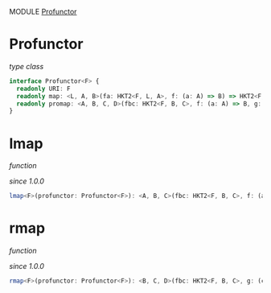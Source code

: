 MODULE [Profunctor](https://github.com/gcanti/fp-ts/blob/master/src/Profunctor.ts)

# Profunctor

_type class_

```ts
interface Profunctor<F> {
  readonly URI: F
  readonly map: <L, A, B>(fa: HKT2<F, L, A>, f: (a: A) => B) => HKT2<F, L, B>
  readonly promap: <A, B, C, D>(fbc: HKT2<F, B, C>, f: (a: A) => B, g: (c: C) => D) => HKT2<F, A, D>
}
```

# lmap

_function_

_since 1.0.0_

```ts
lmap<F>(profunctor: Profunctor<F>): <A, B, C>(fbc: HKT2<F, B, C>, f: (a: A) => B) => HKT2<F, A, C>
```

# rmap

_function_

_since 1.0.0_

```ts
rmap<F>(profunctor: Profunctor<F>): <B, C, D>(fbc: HKT2<F, B, C>, g: (c: C) => D) => HKT2<F, B, D>
```
